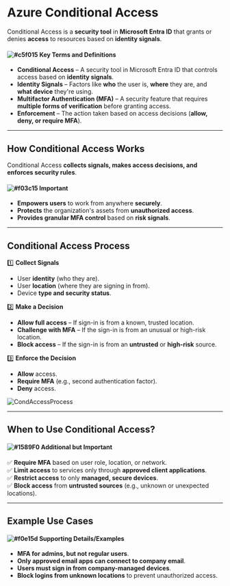 # **Azure Conditional Access**  

Conditional Access is a **security tool** in **Microsoft Entra ID** that grants or denies **access** to resources based on **identity signals**.

#### ![#c5f015](https://placehold.co/15x15/c5f015/c5f015.png) **Key Terms and Definitions**  
- **Conditional Access** – A security tool in Microsoft Entra ID that controls access based on **identity signals**.  
- **Identity Signals** – Factors like **who** the user is, **where** they are, and **what device** they're using.  
- **Multifactor Authentication (MFA)** – A security feature that requires **multiple forms of verification** before granting access.  
- **Enforcement** – The action taken based on access decisions (**allow, deny, or require MFA**).  

---

## **How Conditional Access Works**  

Conditional Access **collects signals, makes access decisions, and enforces security rules**.

#### ![#f03c15](https://placehold.co/15x15/f03c15/f03c15.png) **Important**  
- **Empowers users** to work from anywhere **securely**.  
- **Protects** the organization's assets from **unauthorized access**.  
- **Provides granular MFA control** based on **risk signals**.  

---

## **Conditional Access Process**  

1️⃣ **Collect Signals**  
   - User **identity** (who they are).  
   - User **location** (where they are signing in from).  
   - Device **type and security status**.  

2️⃣ **Make a Decision**  
   - **Allow full access** – If sign-in is from a known, trusted location.  
   - **Challenge with MFA** – If the sign-in is from an unusual or high-risk location.  
   - **Block access** – If the sign-in is from an **untrusted** or **high-risk** source.  

3️⃣ **Enforce the Decision**  
   - **Allow** access.  
   - **Require MFA** (e.g., second authentication factor).  
   - **Deny** access.  

![CondAccessProcess](https://learn.microsoft.com/en-us/training/wwl-azure/describe-azure-identity-access-security/media/conditional-access-9bd268b8-757297cb.png)

---

## **When to Use Conditional Access?**  

#### ![#1589F0](https://placehold.co/15x15/1589F0/1589F0.png) **Additional but Important**  
✅ **Require MFA** based on user role, location, or network.  
✅ **Limit access** to services only through **approved client applications**.  
✅ **Restrict access** to only **managed, secure devices**.  
✅ **Block access** from **untrusted sources** (e.g., unknown or unexpected locations).  

---

## **Example Use Cases**  

#### ![#f0e15d](https://placehold.co/15x15/f0e15d/f0e15d.png) **Supporting Details/Examples**  
- **MFA for admins, but not regular users**.  
- **Only approved email apps can connect to company email**.  
- **Users must sign in from company-managed devices**.  
- **Block logins from unknown locations** to prevent unauthorized access.  

